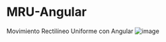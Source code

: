 # MRU-Angular
Movimiento Rectilíneo Uniforme con Angular
![image](https://github.com/user-attachments/assets/cc9b76df-1e61-4e64-b13c-1ef05f7c297f)
